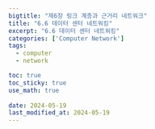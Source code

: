 ```yaml
---
bigtitle: "제6장 링크 계층과 근거리 네트워크"
title: "6.6 데이터 센터 네트워킹"
excerpt: "6.6 데이터 센터 네트워킹"
categories: ['Computer Network']
tags:
  - computer
  - network

toc: true
toc_sticky: true
use_math: true
 
date: 2024-05-19
last_modified_at: 2024-05-19
---
```

